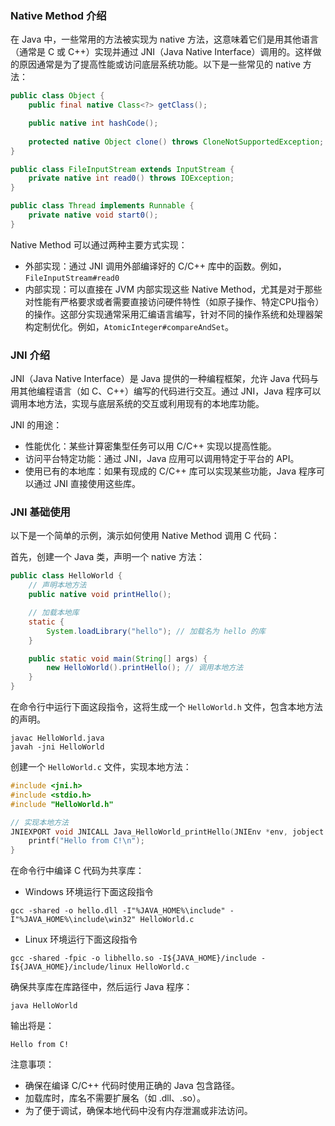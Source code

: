 ### Native Method 介绍

在 Java 中，一些常用的方法被实现为 native 方法，这意味着它们是用其他语言（通常是 C 或 C++）实现并通过 JNI（Java Native Interface）调用的。这样做的原因通常是为了提高性能或访问底层系统功能。以下是一些常见的 native 方法：

```java
public class Object {
    public final native Class<?> getClass();

    public native int hashCode();
    
    protected native Object clone() throws CloneNotSupportedException;
}

public class FileInputStream extends InputStream {
    private native int read0() throws IOException;
}

public class Thread implements Runnable {
    private native void start0();
}
```

Native Method 可以通过两种主要方式实现：

- 外部实现：通过 JNI 调用外部编译好的 C/C++ 库中的函数。例如，`FileInputStream#read0`
- 内部实现：可以直接在 JVM 内部实现这些 Native Method，尤其是对于那些对性能有严格要求或者需要直接访问硬件特性（如原子操作、特定CPU指令）的操作。这部分实现通常采用汇编语言编写，针对不同的操作系统和处理器架构定制优化。例如，`AtomicInteger#compareAndSet`。

### JNI 介绍

JNI（Java Native Interface）是 Java 提供的一种编程框架，允许 Java 代码与用其他编程语言（如 C、C++）编写的代码进行交互。通过 JNI，Java 程序可以调用本地方法，实现与底层系统的交互或利用现有的本地库功能。

JNI 的用途：

- 性能优化：某些计算密集型任务可以用 C/C++ 实现以提高性能。
- 访问平台特定功能：通过 JNI，Java 应用可以调用特定于平台的 API。
- 使用已有的本地库：如果有现成的 C/C++ 库可以实现某些功能，Java 程序可以通过 JNI 直接使用这些库。

### JNI 基础使用

以下是一个简单的示例，演示如何使用 Native Method 调用 C 代码：

首先，创建一个 Java 类，声明一个 native 方法：

```java
public class HelloWorld {
    // 声明本地方法
    public native void printHello();

    // 加载本地库
    static {
        System.loadLibrary("hello"); // 加载名为 hello 的库
    }

    public static void main(String[] args) {
        new HelloWorld().printHello(); // 调用本地方法
    }
}
```

在命令行中运行下面这段指令，这将生成一个 `HelloWorld.h` 文件，包含本地方法的声明。

```shell
javac HelloWorld.java
javah -jni HelloWorld
```

创建一个 `HelloWorld.c` 文件，实现本地方法：

```c
#include <jni.h>
#include <stdio.h>
#include "HelloWorld.h"

// 实现本地方法
JNIEXPORT void JNICALL Java_HelloWorld_printHello(JNIEnv *env, jobject obj) {
    printf("Hello from C!\n");
}
```

在命令行中编译 C 代码为共享库：

- Windows 环境运行下面这段指令

```shell
gcc -shared -o hello.dll -I"%JAVA_HOME%\include" -I"%JAVA_HOME%\include\win32" HelloWorld.c
```

- Linux 环境运行下面这段指令

```shell
gcc -shared -fpic -o libhello.so -I${JAVA_HOME}/include -I${JAVA_HOME}/include/linux HelloWorld.c
```

确保共享库在库路径中，然后运行 Java 程序：

```shell
java HelloWorld
```

输出将是：

```
Hello from C!
```

注意事项：

- 确保在编译 C/C++ 代码时使用正确的 Java 包含路径。
- 加载库时，库名不需要扩展名（如 .dll、.so）。
- 为了便于调试，确保本地代码中没有内存泄漏或非法访问。

